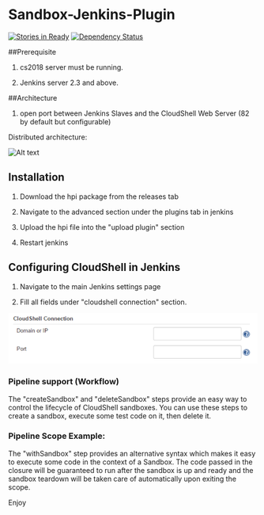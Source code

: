 # Sandbox-Jenkins-Plugin

[![Stories in Ready](https://badge.waffle.io/QualiSystems/Sandbox-Jenkins-Plugin.svg?label=ready&title=Ready)](http://waffle.io/QualiSystems/Sandbox-Jenkins-Plugin)
[![Dependency Status](https://dependencyci.com/github/QualiSystems/Sandbox-Jenkins-Plugin/badge)](https://dependencyci.com/github/QualiSystems/Sandbox-Jenkins-Plugin)

##Prerequisite

1) cs2018 server must be running.

2) Jenkins server 2.3 and above.

##Architecture

1) open port between Jenkins Slaves and the CloudShell Web Server (82 by default but configurable)

Distributed architecture:

![Alt text](images/Jenkinspluginarchitecture.jpg?raw=true)

## Installation
1) Download the hpi package from the releases tab

2) Navigate to the advanced section under the plugins tab in jenkins

3) Upload the hpi file into the "upload plugin" section

4) Restart jenkins

## Configuring CloudShell in Jenkins
1) Navigate to the main Jenkins settings page

2) Fill all fields under "cloudshell connection" section.

![Alt text](Pics/global_settings.png?raw=true)

### Pipeline support (Workflow)
The "createSandbox" and "deleteSandbox" steps provide an easy way to control the lifecycle of CloudShell
sandboxes. You can use these steps to create a sandbox, execute some test code on it, then delete it.

### Pipeline Scope Example:
The "withSandbox" step provides an alternative syntax which makes it easy to execute some code in the context of a Sandbox.
The code passed in the closure will be guaranteed to run after the sandbox is up and ready and the sandbox teardown will be taken care
of automatically upon exiting the scope.

Enjoy
